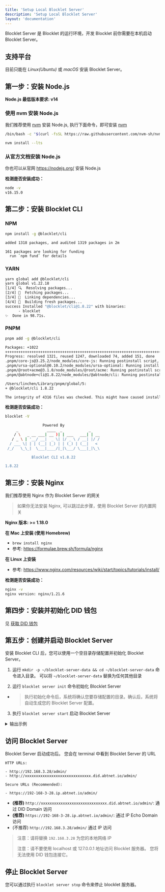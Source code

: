 ```yaml
---
title: 'Setup Local Blocklet Server'
description: 'Setup Local Blocklet Server'
layout: 'documentation'
---
```


Blocklet Server 是 Blocklet 的运行环境，开发 Blocklet 前你需要在本机启动 Blocklet Server。

## 支持平台

目前只能在 _Linux(Ubuntu)_ 或 _macOS_ 安装 Blocklet Server。

## 第一步：安装 Node.js

**Node.js 最低版本要求: v14**

### 使用 nvm 安装 Node.js

我们推荐使用 [nvm] 安装 Node.js, 执行下面命令，即可安装 [nvm]

```bash
/bin/bash -c "$(curl -fsSL https://raw.githubusercontent.com/nvm-sh/nvm/master/install.sh)"
```

```bash
nvm install --lts
```

### 从官方文档安装 Node.js

你也可以从官网 https://nodejs.org/ 安装 Node.js

**检测是否安装成功：**

```bash
node -v
v16.15.0
```

## 第二步：安装 Blocklet CLI

### NPM

```bash
npm install -g @blocklet/cli

added 1318 packages, and audited 1319 packages in 2m

161 packages are looking for funding
  run `npm fund` for details
```

### YARN

```bash
yarn global add @blocklet/cli
yarn global v1.22.18
[1/4] 🔍  Resolving packages...
[2/4] 🚚  Fetching packages...
[3/4] 🔗  Linking dependencies...
[4/4] 🔨  Building fresh packages...
success Installed "@blocklet/cli@1.8.22" with binaries:
      - blocklet
✨  Done in 98.71s.
```

### PNPM

```bash
pnpm add -g @blocklet/cli

Packages: +1022
++++++++++++++++++++++++++++++++++++++++++++++++++++++++++++++++++++++++++++++++++++++++++++++++++++++++++++++++++++++++++++++++++++++++++++++++++++++++++++++++++++++++++++++++++++++++++++++++++++++++++++++++++++++++
Progress: resolved 1321, reused 1247, downloaded 74, added 151, done
.pnpm/core-js@3.25.2/node_modules/core-js: Running postinstall script, done in 74ms
.pnpm/ursa-optional@0.10.2/node_modules/ursa-optional: Running install script, done in 4.6s
.pnpm/@root+acme@3.1.0/node_modules/@root/acme: Running postinstall script, done in 120ms
.pnpm/@abtnode+cli@1.8.22/node_modules/@abtnode/cli: Running postinstall script, done in 1s

/Users/linchen/Library/pnpm/global/5:
+ @blocklet/cli 1.8.22

The integrity of 4316 files was checked. This might have caused installation to take longer.
```

**检测是否安装成功：**

```bash
blocklet -V

                 Powered By
     _             ____  _            _
    / \   _ __ ___| __ )| | ___   ___| | __
   / _ \ | '__/ __|  _ \| |/ _ \ / __| |/ /
  / ___ \| | | (__| |_) | | (_) | (__|   <
 /_/   \_\_|  \___|____/|_|\___/ \___|_|\_\

            Blocklet CLI v1.8.22

1.8.22
```

## 第三步：安装 Nginx

我们推荐使用 Nginx 作为 Blocklet Server 的网关

> 如果你无法安装 Nginx, 可以跳过此步骤，使用 Blocklet Server 的内置网关

**Nginx 版本: >= 1.18.0**

**在 Mac 上安装 (使用 Homebrew)**

- `brew install nginx`
- 参考: https://formulae.brew.sh/formula/nginx

**在 Linux 上安装**

- 参考: https://www.nginx.com/resources/wiki/start/topics/tutorials/install/

**检测是否安装成功：**

```bash
nginx -v
nginx version: nginx/1.21.6
```

## 第四步：安装并初始化 DID 钱包

见 [获取 DID 钱包](/prerequisites/wallet)

## 第五步：创建并启动 Blocklet Server

安装 Blocklet CLI 后，您可以使用一个空目录存储配置并初始化 Blocklet Server。

1. 运行 `mkdir -p ~/blocklet-server-data && cd ~/blocklet-server-data` 命令进入目录。 可以将 `~/blocklet-server-data` 替换为任何其他目录

2. 运行 `blocklet server init` 命令初始化 Blocklet Server

- > 执行初始化命令后，系统将确认您要存储配置的目录。确认后，系统将自动生成您的 Blocklet Server 配置。

3. 执行 `blocklet server start` 启动 Blocklet Server

<details>
<summary>输出示例</summary>

```
linchen@LinkdeMacBook-Pro demo % blocklet server init
blocklet server v1.8.8
? Are you sure to initialize a Blocklet Server instance in the current directory(/Users/linchen/code/arcblock/ad/demo) Yes
✔ Blocklet Server configuration is successfully generated /Users/linchen/code/arcblock/ad/demo/.abtnode/abtnode.yml
ℹ blocklet server start

linchen@LinkdeMacBook-Pro demo % bn server start
bn server v1.8.8
✔ Blocklet Server DB Proxy ready on port 40404
ℹ Node DID from config zNKqGAvUzcCowxtNA5r5gKQYUm2hR4X2SE2o
ℹ Node config from /Users/linchen/code/arcblock/ad/.abtnode/abtnode.yml
✔ Blocklet Server Event Hub ready on port 40407
✔ Blocklet Server Updater already running
✔ Update blocklet environments success
✔ Fetch wildcard certificates successfully
✔ Starting Blocklet Service... Done in 5.065s
✔ Starting Blocklet Server Daemon... Done in 18.077s
✔ Fetching accessible IPs... Done in 5.037s
✔ Updating DID Domain... Done in 0.832s
✔ You can access your Blocklet Server with either of the following URLs

HTTP URLs:

- http://192.168.3.28/admin/
- http://znkqgavuzccowxtna5r5gkqyum2hr4x2se2o.did.abtnet.io/admin/

Secure URLs (Recommended):

- https://192-168-3-28.ip.abtnet.io/admin/
```

</details>

## 访问 Blocklet Server

Blocklet Server 启动成功后。 您会在 terminal 中看到 Blocklet Server 的 URL

```
HTTP URLs:

- http://192.168.3.28/admin/
- http://xxxxxxxxxxxxxxxxxxxxxxxxxxxxxx.did.abtnet.io/admin/

Secure URLs (Recommended):

- https://192-168-3-28.ip.abtnet.io/admin/
```

- **(推荐)** `http://xxxxxxxxxxxxxxxxxxxxxxxxxxxxxx.did.abtnet.io/admin/`: 通过 DID Domain 访问
- **(推荐)** `https://192-168-3-28.ip.abtnet.io/admin/`: 通过 IP Echo Domain 访问
- (不推荐) `http://192.168.3.28/admin/` 通过 IP 访问

> 注意：请将替换 `192.168.3.28` 为您的本地网络 IP
>
> 注意：请不要使用 localhost 或 127.0.0.1 地址访问 Blocklet 服务器。 您将无法使用 DID 钱包连接它。

## 停止 Blocklet Server

您可以通过执行 `blocklet server stop` 命令来停止 blocklet 服务器。

[nvm]: https://github.com/nvm-sh/nvm
